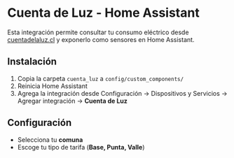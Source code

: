 # Cuenta de Luz - Home Assistant

Esta integración permite consultar tu consumo eléctrico desde [cuentadelaluz.cl](https://cuentadelaluz.cl) y exponerlo como sensores en Home Assistant.

## Instalación
1. Copia la carpeta `cuenta_luz` a `config/custom_components/`
2. Reinicia Home Assistant
3. Agrega la integración desde Configuración → Dispositivos y Servicios → Agregar integración → **Cuenta de Luz**

## Configuración
- Selecciona tu **comuna**
- Escoge tu tipo de tarifa (**Base, Punta, Valle**)
